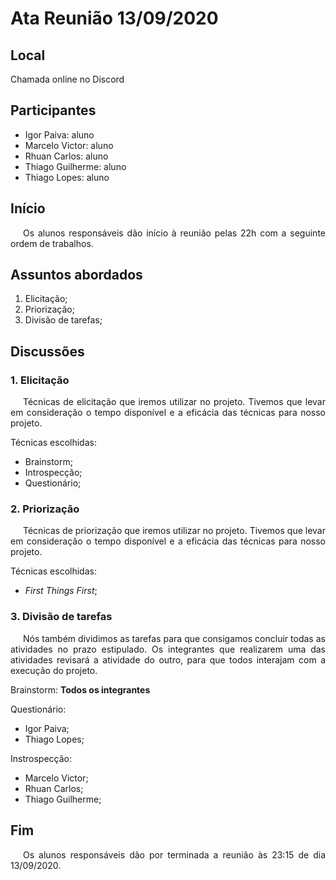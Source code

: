 # Ata Reunião 13/09/2020

## Local
Chamada online no Discord

## Participantes

- Igor Paiva: aluno
- Marcelo Victor: aluno
- Rhuan Carlos: aluno
- Thiago Guilherme: aluno
- Thiago Lopes: aluno

## Início

<p style="text-indent: 20px; text-align: justify">
Os alunos responsáveis dão início à reunião pelas 22h com a seguinte ordem de trabalhos.
</p>

## Assuntos abordados

1. Elicitação;
2. Priorização;
3. Divisão de tarefas;

## Discussões

### 1. Elicitação

<p style="text-indent: 20px; text-align: justify">
Técnicas de elicitação que iremos utilizar no projeto. Tivemos que levar em consideração o tempo disponível e a eficácia das técnicas para nosso projeto.
</p>

Técnicas escolhidas:

-  Brainstorm;
-  Introspecção;
-  Questionário;

### 2. Priorização

<p style="text-indent: 20px; text-align: justify">
Técnicas de priorização que iremos utilizar no projeto. Tivemos que levar em consideração o tempo disponível e a eficácia das técnicas para nosso projeto.
</p>

Técnicas escolhidas:

- *First Things First*;


### 3. Divisão de tarefas

<p style="text-indent: 20px; text-align: justify">
Nós também dividimos as tarefas para que consigamos concluir todas as atividades no prazo estipulado. Os integrantes que realizarem uma das atividades revisará a atividade do outro, para que todos interajam com a execução do projeto.
</p>

Brainstorm: **Todos os integrantes**

Questionário:

-  Igor Paiva;
-  Thiago Lopes;

Instrospecção:

-  Marcelo Victor;
-  Rhuan Carlos;
-  Thiago Guilherme;

## Fim

<p style="text-indent: 20px; text-align: justify">
Os alunos responsáveis dão por terminada a reunião às 23:15 de dia 13/09/2020.
</p>
